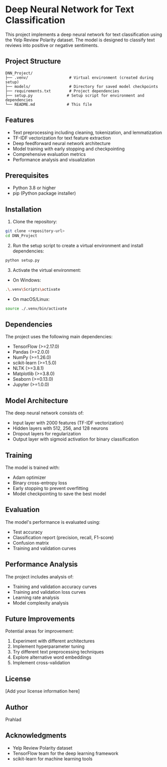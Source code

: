# Deep Neural Network for Text Classification

This project implements a deep neural network for text classification using the Yelp Review Polarity dataset. The model is designed to classify text reviews into positive or negative sentiments.

## Project Structure

```
DNN_Project/
├── .venv/                  # Virtual environment (created during setup)
├── models/                 # Directory for saved model checkpoints
├── requirements.txt        # Project dependencies
├── setup.py               # Setup script for environment and dependencies
└── README.md              # This file
```

## Features

- Text preprocessing including cleaning, tokenization, and lemmatization
- TF-IDF vectorization for text feature extraction
- Deep feedforward neural network architecture
- Model training with early stopping and checkpointing
- Comprehensive evaluation metrics
- Performance analysis and visualization

## Prerequisites

- Python 3.8 or higher
- pip (Python package installer)

## Installation

1. Clone the repository:
```bash
git clone <repository-url>
cd DNN_Project
```

2. Run the setup script to create a virtual environment and install dependencies:
```bash
python setup.py
```

3. Activate the virtual environment:
- On Windows:
```bash
.\.venv\Scripts\activate
```
- On macOS/Linux:
```bash
source ./.venv/bin/activate
```

## Dependencies

The project uses the following main dependencies:
- TensorFlow (>=2.17.0)
- Pandas (>=2.0.0)
- NumPy (>=1.26.0)
- scikit-learn (>=1.5.0)
- NLTK (>=3.8.1)
- Matplotlib (>=3.8.0)
- Seaborn (>=0.13.0)
- Jupyter (>=1.0.0)

## Model Architecture

The deep neural network consists of:
- Input layer with 2000 features (TF-IDF vectorization)
- Hidden layers with 512, 256, and 128 neurons
- Dropout layers for regularization
- Output layer with sigmoid activation for binary classification

## Training

The model is trained with:
- Adam optimizer
- Binary cross-entropy loss
- Early stopping to prevent overfitting
- Model checkpointing to save the best model

## Evaluation

The model's performance is evaluated using:
- Test accuracy
- Classification report (precision, recall, F1-score)
- Confusion matrix
- Training and validation curves

## Performance Analysis

The project includes analysis of:
- Training and validation accuracy curves
- Training and validation loss curves
- Learning rate analysis
- Model complexity analysis

## Future Improvements

Potential areas for improvement:
1. Experiment with different architectures
2. Implement hyperparameter tuning
3. Try different text preprocessing techniques
4. Explore alternative word embeddings
5. Implement cross-validation

## License

[Add your license information here]

## Author

Prahlad

## Acknowledgments

- Yelp Review Polarity dataset
- TensorFlow team for the deep learning framework
- scikit-learn for machine learning tools 